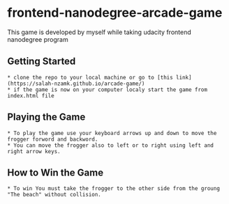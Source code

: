 # frontend-nanodegree-arcade-game
 This game is developed by myself while taking udacity frontend nanodegree program 

## Getting Started 
```
* clone the repo to your local machine or go to [this link](https://salah-nzamk.github.io/arcade-game/)
* if the game is now on your computer localy start the game from index.html file 
```
## Playing the Game 

``` 
* To play the game use your keyboard arrows up and down to move the frogger forword and backword.
* You can move the frogger also to left or to right using left and right arrow keys. 

```

## How to Win the Game 

``` 
* To win You must take the frogger to the other side from the groung "The beach" without collision.

``` 



